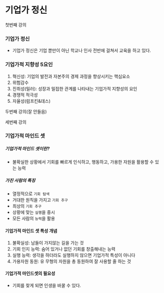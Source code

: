 # 기업가 정신

첫번째 강의

### 기업가 정신

- 기업가 정신은 기업 뿐만이 아닌 학교나 인사 전반에 걸쳐서 교육을 하고 있다.

### 기업가적 지향성 5요인

1. 혁신성: 기업의 발전과 자본주의 경제 과정을 향상시키는 핵심요소
2. 위험감수
3. 진취성(밀러): 성장과 밀접한 관계를 나타내는 기업가적 지향성의 요인
4. 경쟁적 적극성
5. 자율성(럼프킨&데스)

두번째 강의(잘 안들음)

세번째 강의

### 기업가적 마인드 셋

##### 기업가적 마인드 셋이란?

- 불확실한 상황에서 기회를 빠르게 인식하고, 행동하고, 가용한 자원을 활용할 수 있는 능력

##### 가진 사람의 특징

- 열정적으로 ``기회 탐색``
- 거대한 원칙을 가지고 ``기회 추구``
- 최상의 ``기회 추구``
- 상황에 맞는 ``실행``을 중시
- 모든 사람의 ``능력``을 활용

#### 기업가적 마인드 셋 특성 개념

1. 불확실성: 남들이 가지않는 길을 가는 것
2. 기회 인지 능력: 숨어 있거나 없던 기회를 창출해내는 능력
3. 실행 능력: 생각을 하더라도 실행하지 않으면 기업가적 특성이 아니다
4. 가용자원 동원: 유 무형의 자원을 총 동원하여 잘 사용할 줄 하는 것

#### 기업가적 마인드셋의 필요성

- 기회를 찾게 되면 인생을 바꿀 수 있다.

